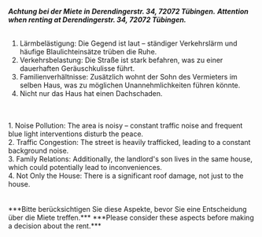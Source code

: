 ***Achtung bei der Miete in Derendingerstr. 34, 72072 Tübingen.***
***Attention when renting at Derendingerstr. 34, 72072 Tübingen.*** 
<br>
<br>
1. Lärmbelästigung: Die Gegend ist laut – ständiger Verkehrslärm und häufige Blaulichteinsätze trüben die Ruhe.<br>
2. Verkehrsbelastung: Die Straße ist stark befahren, was zu einer dauerhaften Geräuschkulisse führt.<br>
3. Familienverhältnisse: Zusätzlich wohnt der Sohn des Vermieters im selben Haus, was zu möglichen Unannehmlichkeiten führen könnte.<br>
4. Nicht nur das Haus hat einen Dachschaden.<br>
<br>
<br>
1. Noise Pollution: The area is noisy – constant traffic noise and frequent blue light interventions disturb the peace.<br>
2. Traffic Congestion: The street is heavily trafficked, leading to a constant background noise.<br>
3. Family Relations: Additionally, the landlord's son lives in the same house, which could potentially lead to inconveniences.<br>
4. Not Only the House: There is a significant roof damage, not just to the house.<br>
<br>
<br>
***Bitte berücksichtigen Sie diese Aspekte, bevor Sie eine Entscheidung über die Miete treffen.***
***Please consider these aspects before making a decision about the rent.***

